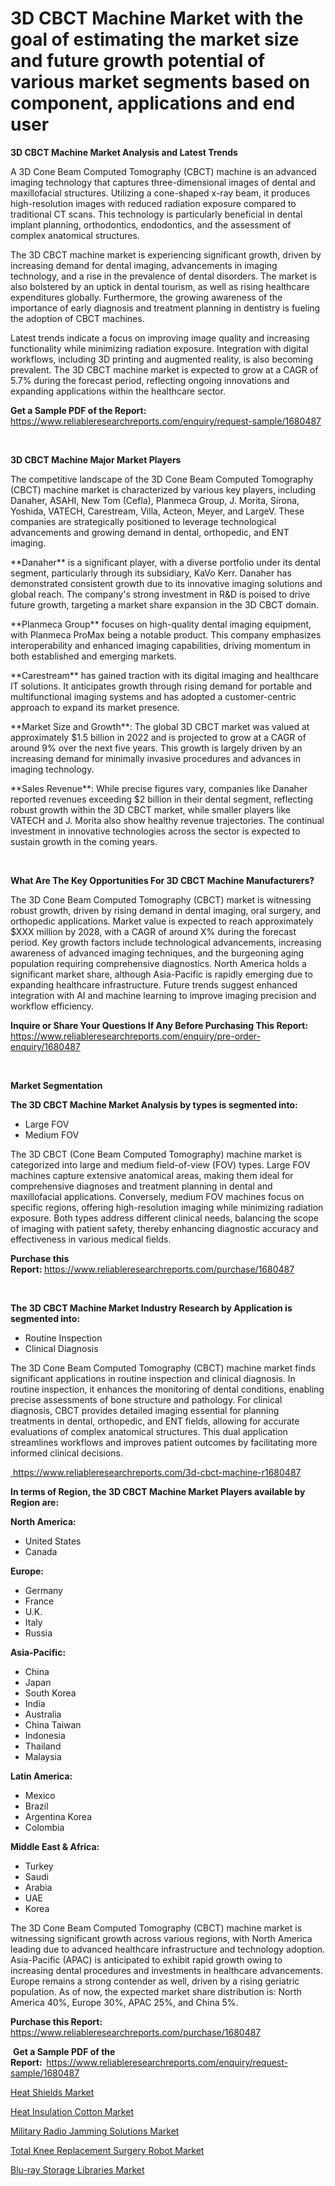 <p><h1>3D CBCT Machine Market with the goal of estimating the market size and future growth potential of various market segments based on component, applications and end user</h1></p><p><strong>3D CBCT Machine Market Analysis and Latest Trends</strong></p>
<p><p>A 3D Cone Beam Computed Tomography (CBCT) machine is an advanced imaging technology that captures three-dimensional images of dental and maxillofacial structures. Utilizing a cone-shaped x-ray beam, it produces high-resolution images with reduced radiation exposure compared to traditional CT scans. This technology is particularly beneficial in dental implant planning, orthodontics, endodontics, and the assessment of complex anatomical structures.</p><p>The 3D CBCT machine market is experiencing significant growth, driven by increasing demand for dental imaging, advancements in imaging technology, and a rise in the prevalence of dental disorders. The market is also bolstered by an uptick in dental tourism, as well as rising healthcare expenditures globally. Furthermore, the growing awareness of the importance of early diagnosis and treatment planning in dentistry is fueling the adoption of CBCT machines.</p><p>Latest trends indicate a focus on improving image quality and increasing functionality while minimizing radiation exposure. Integration with digital workflows, including 3D printing and augmented reality, is also becoming prevalent. The 3D CBCT machine market is expected to grow at a CAGR of 5.7% during the forecast period, reflecting ongoing innovations and expanding applications within the healthcare sector.</p></p>
<p><strong>Get a Sample PDF of the Report:&nbsp;</strong> <a href="https://www.reliableresearchreports.com/enquiry/request-sample/1680487?utm_campaign=36&utm_medium=2&utm_source=Github&utm_content=ia&utm_term=12102024&utm_id=3d-cbct-machine">https://www.reliableresearchreports.com/enquiry/request-sample/1680487</a></p>
<p>&nbsp;</p>
<p><strong>3D CBCT Machine Major Market Players</strong></p>
<p><p>The competitive landscape of the 3D Cone Beam Computed Tomography (CBCT) machine market is characterized by various key players, including Danaher, ASAHI, New Tom (Cefla), Planmeca Group, J. Morita, Sirona, Yoshida, VATECH, Carestream, Villa, Acteon, Meyer, and LargeV. These companies are strategically positioned to leverage technological advancements and growing demand in dental, orthopedic, and ENT imaging.</p><p>**Danaher** is a significant player, with a diverse portfolio under its dental segment, particularly through its subsidiary, KaVo Kerr. Danaher has demonstrated consistent growth due to its innovative imaging solutions and global reach. The company's strong investment in R&D is poised to drive future growth, targeting a market share expansion in the 3D CBCT domain.</p><p>**Planmeca Group** focuses on high-quality dental imaging equipment, with Planmeca ProMax being a notable product. This company emphasizes interoperability and enhanced imaging capabilities, driving momentum in both established and emerging markets.</p><p>**Carestream** has gained traction with its digital imaging and healthcare IT solutions. It anticipates growth through rising demand for portable and multifunctional imaging systems and has adopted a customer-centric approach to expand its market presence.</p><p>**Market Size and Growth**: The global 3D CBCT market was valued at approximately $1.5 billion in 2022 and is projected to grow at a CAGR of around 9% over the next five years. This growth is largely driven by an increasing demand for minimally invasive procedures and advances in imaging technology.</p><p>**Sales Revenue**: While precise figures vary, companies like Danaher reported revenues exceeding $2 billion in their dental segment, reflecting robust growth within the 3D CBCT market, while smaller players like VATECH and J. Morita also show healthy revenue trajectories. The continual investment in innovative technologies across the sector is expected to sustain growth in the coming years.</p></p>
<p>&nbsp;</p>
<p><strong>What Are The Key Opportunities For 3D CBCT Machine Manufacturers?</strong></p>
<p><p>The 3D Cone Beam Computed Tomography (CBCT) market is witnessing robust growth, driven by rising demand in dental imaging, oral surgery, and orthopedic applications. Market value is expected to reach approximately $XXX million by 2028, with a CAGR of around X% during the forecast period. Key growth factors include technological advancements, increasing awareness of advanced imaging techniques, and the burgeoning aging population requiring comprehensive diagnostics. North America holds a significant market share, although Asia-Pacific is rapidly emerging due to expanding healthcare infrastructure. Future trends suggest enhanced integration with AI and machine learning to improve imaging precision and workflow efficiency.</p></p>
<p><strong>Inquire or Share Your Questions If Any Before Purchasing This Report:</strong> <a href="https://www.reliableresearchreports.com/enquiry/pre-order-enquiry/1680487?utm_campaign=36&utm_medium=2&utm_source=Github&utm_content=ia&utm_term=12102024&utm_id=3d-cbct-machine">https://www.reliableresearchreports.com/enquiry/pre-order-enquiry/1680487</a></p>
<p>&nbsp;</p>
<p><strong>Market Segmentation</strong></p>
<p><strong>The 3D CBCT Machine Market Analysis by types is segmented into:</strong></p>
<p><ul><li>Large FOV</li><li>Medium FOV</li></ul></p>
<p><p>The 3D CBCT (Cone Beam Computed Tomography) machine market is categorized into large and medium field-of-view (FOV) types. Large FOV machines capture extensive anatomical areas, making them ideal for comprehensive diagnoses and treatment planning in dental and maxillofacial applications. Conversely, medium FOV machines focus on specific regions, offering high-resolution imaging while minimizing radiation exposure. Both types address different clinical needs, balancing the scope of imaging with patient safety, thereby enhancing diagnostic accuracy and effectiveness in various medical fields.</p></p>
<p><strong>Purchase this Report:&nbsp;</strong><a href="https://www.reliableresearchreports.com/purchase/1680487?utm_campaign=36&utm_medium=2&utm_source=Github&utm_content=ia&utm_term=12102024&utm_id=3d-cbct-machine">https://www.reliableresearchreports.com/purchase/1680487</a></p>
<p>&nbsp;</p>
<p><strong>The 3D CBCT Machine Market Industry Research by Application is segmented into:</strong></p>
<p><ul><li>Routine Inspection</li><li>Clinical Diagnosis</li></ul></p>
<p><p>The 3D Cone Beam Computed Tomography (CBCT) machine market finds significant applications in routine inspection and clinical diagnosis. In routine inspection, it enhances the monitoring of dental conditions, enabling precise assessments of bone structure and pathology. For clinical diagnosis, CBCT provides detailed imaging essential for planning treatments in dental, orthopedic, and ENT fields, allowing for accurate evaluations of complex anatomical structures. This dual application streamlines workflows and improves patient outcomes by facilitating more informed clinical decisions.</p></p>
<p><a href="https://www.reliableresearchreports.com/3d-cbct-machine-r1680487?utm_campaign=36&utm_medium=2&utm_source=Github&utm_content=ia&utm_term=12102024&utm_id=3d-cbct-machine">&nbsp;https://www.reliableresearchreports.com/3d-cbct-machine-r1680487</a></p>
<p><strong>In terms of Region, the 3D CBCT Machine Market Players available by Region are:</strong></p>
<p>
    <p> <strong> North America: </strong>
        <ul>
            <li>United States</li>
            <li>Canada</li>
        </ul>
        </p> 
    <p> <strong> Europe: </strong>
        <ul>
            <li>Germany</li>
            <li>France</li>
            <li>U.K.</li>
            <li>Italy</li>
            <li>Russia</li>
        </ul>
        </p> 
    <p> <strong> Asia-Pacific: </strong>
        <ul>
            <li>China</li>
            <li>Japan</li>
            <li>South Korea</li>
            <li>India</li>
            <li>Australia</li>
            <li>China Taiwan</li>
            <li>Indonesia</li>
            <li>Thailand</li>
            <li>Malaysia</li>
        </ul>
        </p> 
    <p> <strong> Latin America: </strong>
        <ul>
            <li>Mexico</li>
            <li>Brazil</li>
            <li>Argentina Korea</li>
            <li>Colombia</li>
        </ul>
        </p> 
    <p> <strong> Middle East & Africa: </strong>
        <ul>
            <li>Turkey</li>
            <li>Saudi</li>
            <li>Arabia</li>
            <li>UAE</li>
            <li>Korea</li>
        </ul>
    </p>
    </p>
<p><p>The 3D Cone Beam Computed Tomography (CBCT) machine market is witnessing significant growth across various regions, with North America leading due to advanced healthcare infrastructure and technology adoption. Asia-Pacific (APAC) is anticipated to exhibit rapid growth owing to increasing dental procedures and investments in healthcare advancements. Europe remains a strong contender as well, driven by a rising geriatric population. As of now, the expected market share distribution is: North America 40%, Europe 30%, APAC 25%, and China 5%.</p></p>
<p><strong>Purchase this Report: </strong><a href="https://www.reliableresearchreports.com/purchase/1680487?utm_campaign=36&utm_medium=2&utm_source=Github&utm_content=ia&utm_term=12102024&utm_id=3d-cbct-machine">https://www.reliableresearchreports.com/purchase/1680487</a></p>
<p>&nbsp;<strong>Get a Sample PDF of the Report:&nbsp;&nbsp;</strong><a href="https://www.reliableresearchreports.com/enquiry/request-sample/1680487?utm_campaign=36&utm_medium=2&utm_source=Github&utm_content=ia&utm_term=12102024&utm_id=3d-cbct-machine">https://www.reliableresearchreports.com/enquiry/request-sample/1680487</a></p>
<p><strong></strong></p>
<p><p><a href="https://github.com/HaroldWalker405/Market-Research-Report-List-1/blob/main/heat-shields-market.md?utm_campaign=36&utm_medium=2&utm_source=Github&utm_content=ia&utm_term=12102024&utm_id=3d-cbct-machine">Heat Shields Market</a></p><p><a href="https://github.com/GRUBBSCHARLES/Market-Research-Report-List-1/blob/main/heat-insulation-cotton-market.md?utm_campaign=36&utm_medium=2&utm_source=Github&utm_content=ia&utm_term=12102024&utm_id=3d-cbct-machine">Heat Insulation Cotton Market</a></p><p><a href="https://www.linkedin.com/pulse/military-radio-jamming-solutions-market-trends-growth-outlook-gn0se?utm_campaign=36&utm_medium=2&utm_source=Github&utm_content=ia&utm_term=12102024&utm_id=3d-cbct-machine">Military Radio Jamming Solutions Market</a></p><p><a href="https://www.linkedin.com/pulse/global-total-knee-replacement-surgery-robot-market-projected-rjm7f?utm_campaign=36&utm_medium=2&utm_source=Github&utm_content=ia&utm_term=12102024&utm_id=3d-cbct-machine">Total Knee Replacement Surgery Robot Market</a></p><p><a href="https://www.linkedin.com/pulse/blu-ray-storage-libraries-market-revolution-size-share-emerging-hn6af?utm_campaign=36&utm_medium=2&utm_source=Github&utm_content=ia&utm_term=12102024&utm_id=3d-cbct-machine">Blu-ray Storage Libraries Market</a></p></p>